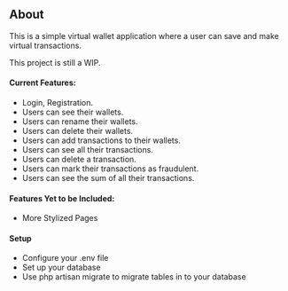 ## About
This is a simple virtual wallet application where a user can save and make virtual transactions.

This project is still a WIP.

#### Current Features:
 * Login, Registration.
 * Users can see their wallets.
 * Users can rename their wallets.
  * Users can delete their wallets.
  * Users can add transactions to their wallets.
  * Users can see all their transactions.
  * Users can delete a transaction.
  * Users can mark their transactions as fraudulent.
  * Users can see the sum of all their transactions.

#### Features Yet to be Included:
 * More Stylized Pages

#### Setup
 * Configure your .env file
 * Set up your database
 * Use php artisan migrate to migrate tables in to your database

